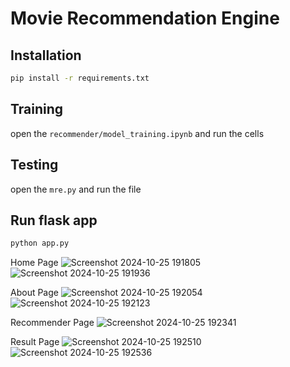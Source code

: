 # Movie Recommendation Engine


## Installation

```bash
pip install -r requirements.txt
```

## Training

open the `recommender/model_training.ipynb` and run the cells

## Testing

open the `mre.py` and run the file

## Run flask app

```bash
python app.py
```

Home Page
![Screenshot 2024-10-25 191805](https://github.com/user-attachments/assets/b8ecb269-0667-4730-ac70-005604310380)
![Screenshot 2024-10-25 191936](https://github.com/user-attachments/assets/ac0ed5ce-79c3-47d3-b0a6-773319c8224e)

About Page
![Screenshot 2024-10-25 192054](https://github.com/user-attachments/assets/d755dbf8-4f5a-47b1-bf4c-8552b6203691)
![Screenshot 2024-10-25 192123](https://github.com/user-attachments/assets/071313f7-ca23-4085-a03d-914e14e57cf9)

Recommender Page
![Screenshot 2024-10-25 192341](https://github.com/user-attachments/assets/97a79051-528e-45ce-a50c-a65f8065478e)

Result Page
![Screenshot 2024-10-25 192510](https://github.com/user-attachments/assets/95268d56-bfb9-4161-b17d-c674b4700b86)
![Screenshot 2024-10-25 192536](https://github.com/user-attachments/assets/b81f8e4b-efcf-4392-902b-54d15064fd00)







